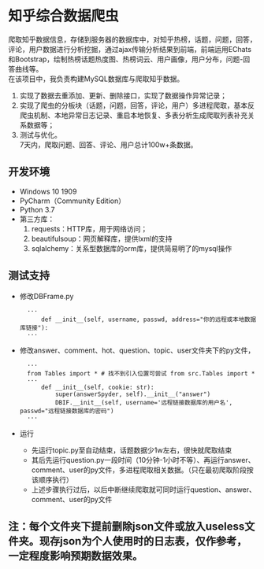 # 知乎综合数据爬虫  
爬取知乎数据信息，存储到服务器的数据库中，对知乎热榜，话题，问题，回答，评论，用户数据进行分析挖掘，通过ajax传输分析结果到前端，前端运用EChats和Bootstrap，绘制热榜话题热度图、热榜词云、用户画像，用户分布，问题-回答曲线等。  
在该项目中，我负责构建MySQL数据库与爬取知乎数据。  
1. 实现了数据去重添加、更新、删除接口，实现了数据操作异常记录；  
2. 实现了爬虫的分板块（话题，问题，回答，评论，用户）多进程爬取，基本反爬虫机制、本地异常日志记录、重启本地恢复、多表分析生成爬取列表补充关系数据等；  
3. 测试与优化。  
7天内，爬取问题、回答、评论、用户总计100w+条数据。

## 开发环境
- Windows 10 1909
- PyCharm（Community Edition）
- Python 3.7
- 第三方库：
    1. requests：HTTP库，用于网络访问；
    2. beautifulsoup：网页解释库，提供lxml的支持
    3. sqlalchemy：关系型数据库的orm库，提供简易明了的mysql操作

## 测试支持
- 修改DBFrame.py

        ···
            def __init__(self, username, passwd, address="你的远程或本地数据库链接"):
        ···
- 修改answer、comment、hot、question、topic、user文件夹下的py文件，

        ···
        from Tables import * # 找不到引入位置可尝试 from src.Tables import *
        ···
            def __init__(self, cookie: str):  
                super(answerSpyder, self).__init__("answer")  
                DBIF.__init__(self, username='远程链接数据库的用户名', passwd="远程链接数据库的密码")  
        ···
- 运行
    - 先运行topic.py至自动结束，话题数据少1w左右，很快就爬取结束
    - 其后先运行question.py一段时间（10分钟-1小时不等）、再运行answer、comment、user的py文件，多进程爬取相关数据。（只在最初爬取阶段按该顺序执行）
    - 上述步骤执行过后，以后中断继续爬取就可同时运行question、answer、comment、user的py文件

## 注：每个文件夹下提前删除json文件或放入useless文件夹。现存json为个人使用时的日志表，仅作参考，一定程度影响预期数据效果。
